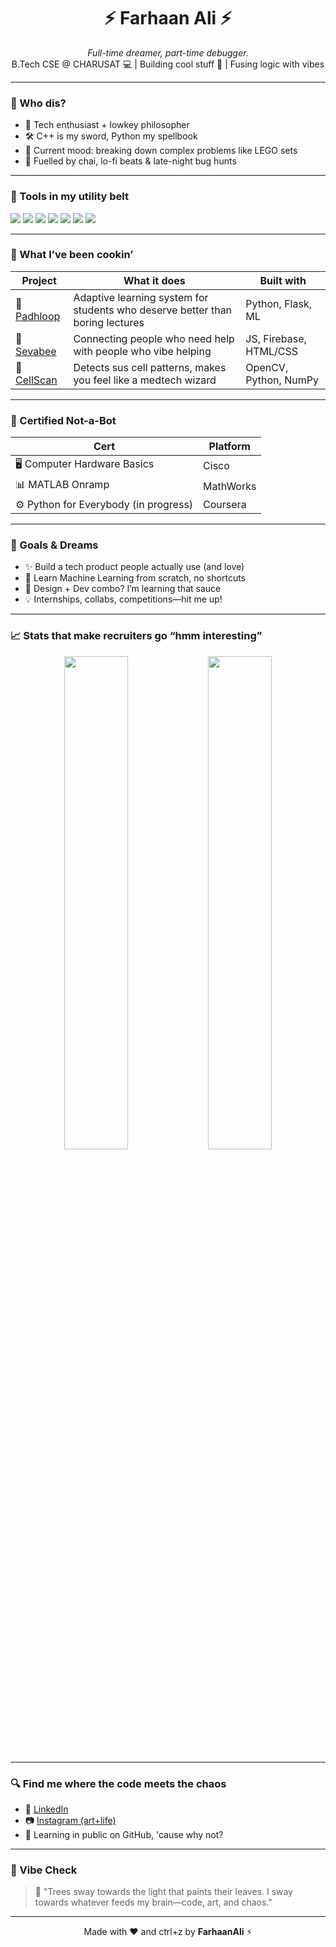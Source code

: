 <!-- aesthetic but not boring, quirky but clean -->
<h1 align="center">⚡ Farhaan Ali ⚡</h1>
<p align="center">
  <i>Full-time dreamer, part-time debugger.</i><br>
  B.Tech CSE @ CHARUSAT 💻 | Building cool stuff 🚀 | Fusing logic with vibes
</p>

---

### 🤖 Who dis?
- 🧠 Tech enthusiast + lowkey philosopher
- 🛠️ C++ is my sword, Python my spellbook
- 🧩 Current mood: breaking down complex problems like LEGO sets
- 🧃 Fuelled by chai, lo-fi beats & late-night bug hunts

---

### 🧰 Tools in my utility belt

<p>
  <img src="https://img.shields.io/badge/C++-00599C?style=flat&logo=c%2B%2B&logoColor=white"/>
  <img src="https://img.shields.io/badge/Python-3776AB?style=flat&logo=python&logoColor=white"/>
  <img src="https://img.shields.io/badge/HTML-E34F26?style=flat&logo=html5&logoColor=white"/>
  <img src="https://img.shields.io/badge/CSS-1572B6?style=flat&logo=css3&logoColor=white"/>
  <img src="https://img.shields.io/badge/JavaScript-F7DF1E?style=flat&logo=javascript&logoColor=black"/>
  <img src="https://img.shields.io/badge/Git-F05032?style=flat&logo=git&logoColor=white"/>
  <img src="https://img.shields.io/badge/VS Code-007ACC?style=flat&logo=visual-studio-code&logoColor=white"/>
</p>

---

### 💼 What I’ve been cookin’

| Project | What it does | Built with |
|--------|----------------|------------|
| 🧠 [Padhloop](https://github.com/FarhaanAli27/Padhloop) | Adaptive learning system for students who deserve better than boring lectures | Python, Flask, ML |
| 🤝 [Sevabee](https://github.com/FarhaanAli27/Sevabee) | Connecting people who need help with people who vibe helping | JS, Firebase, HTML/CSS |
| 🔬 [CellScan](https://github.com/FarhaanAli27/CellScan) | Detects sus cell patterns, makes you feel like a medtech wizard | OpenCV, Python, NumPy |

---

### 🧾 Certified Not-a-Bot

| Cert | Platform |
|------|----------|
| 🖥️ Computer Hardware Basics | Cisco |
| 📊 MATLAB Onramp | MathWorks |
| ⚙️ Python for Everybody (in progress) | Coursera |

---

### 🎯 Goals & Dreams
- ✨ Build a tech product people actually use (and love)
- 🧠 Learn Machine Learning from scratch, no shortcuts
- 🎨 Design + Dev combo? I’m learning that sauce
- 💡 Internships, collabs, competitions—hit me up!

---

### 📈 Stats that make recruiters go “hmm interesting”

<p align="center">
  <img src="https://github-readme-stats.vercel.app/api?username=FarhaanAli27&show_icons=true&theme=radical" width="45%"/>
  <img src="https://github-readme-streak-stats.herokuapp.com/?user=FarhaanAli27&theme=radical" width="45%"/>
</p>

---

### 🔍 Find me where the code meets the chaos

- 💼 [LinkedIn](https://www.linkedin.com/in/farhaan-ali-vohra/)
- 📷 [Instagram (art+life)](https://instagram.com/your_ig_handle)
- 🧠 Learning in public on GitHub, 'cause why not?

---

### 🍃 Vibe Check

<blockquote>
🌿 "Trees sway towards the light that paints their leaves.  
I sway towards whatever feeds my brain—code, art, and chaos."  
</blockquote>

---

<p align="center">
  Made with ❤️ and ctrl+z by <b>FarhaanAli</b> ⚡
</p>

<!--
**farhaan-ali-v/farhaan-ali-v** is a ✨ _special_ ✨ repository because its `README.md` (this file) appears on your GitHub profile.

Here are some ideas to get you started:

- 🔭 I’m currently working on ...
- 🌱 I’m currently learning ...
- 👯 I’m looking to collaborate on ...
- 🤔 I’m looking for help with ...
- 💬 Ask me about ...
- 📫 How to reach me: ...
- 😄 Pronouns: ...
- ⚡ Fun fact: ...
-->
